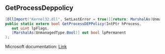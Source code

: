 ## GetProcessDeppolicy

```csharp
[DllImport("Kernel32.dll", SetLastError = true)][return: MarshalAs(UnmanagedType.Bool)]
public static extern bool GetProcessDEPPolicy(IntPtr hProcess,
   out uint lpFlags,
   [MarshalAs(UnmanagedType.Bool)] out bool lpPermanent
);
```

Microsoft documentation: [Link](https://learn.microsoft.com/en-us/windows/win32/api/winbase/nf-winbase-getprocessdeppolicy)
